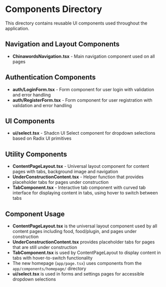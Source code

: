 # Components Directory

This directory contains reusable UI components used throughout the application.

## Navigation and Layout Components

- **ChinawordsNavigation.tsx** - Main navigation component used on all pages

## Authentication Components

- **auth/LoginForm.tsx** - Form component for user login with validation and error handling
- **auth/RegisterForm.tsx** - Form component for user registration with validation and error handling

## UI Components

- **ui/select.tsx** - Shadcn UI Select component for dropdown selections based on Radix UI primitives

## Utility Components

- **ContentPageLayout.tsx** - Universal layout component for content pages with tabs, background image and navigation
- **UnderConstructionContent.tsx** - Helper function that provides placeholder tabs for pages under construction
- **TabComponent.tsx** - Interactive tab component with curved tab interface for displaying content in tabs, using hover to switch between tabs

## Component Usage

- **ContentPageLayout.tsx** is the universal layout component used by all content pages including food, food/plugin, and pages under construction
- **UnderConstructionContent.tsx** provides placeholder tabs for pages that are still under construction
- **TabComponent.tsx** is used by ContentPageLayout to display content in tabs with hover-to-switch functionality
- The new homepage (`app/page.tsx`) uses components from the `app/components/homepage/` directory
- **ui/select.tsx** is used in forms and settings pages for accessible dropdown selections
